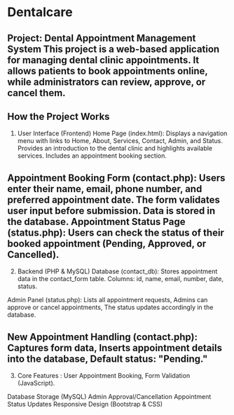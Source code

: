 # Dentalcare

Project: Dental Appointment Management System
This project is a web-based application for managing dental clinic appointments. It allows patients to book appointments online, while administrators can review, approve, or cancel them.
----------------------
How the Project Works
--------------------
1. User Interface (Frontend)
Home Page (index.html):
Displays a navigation menu with links to Home, About, Services, Contact, Admin, and Status.
Provides an introduction to the dental clinic and highlights available services.
Includes an appointment booking section.

Appointment Booking Form (contact.php):
Users enter their name, email, phone number, and preferred appointment date.
The form validates user input before submission.
Data is stored in the database.
Appointment Status Page (status.php):
Users can check the status of their booked appointment (Pending, Approved, or Cancelled).
-----------------------
2. Backend (PHP & MySQL)
Database (contact_db):
Stores appointment data in the contact_form table.
Columns: id, name, email, number, date, status.

Admin Panel (status.php):
Lists all appointment requests,
Admins can approve or cancel appointments,
The status updates accordingly in the database.

New Appointment Handling (contact.php):
Captures form data,
Inserts appointment details into the database,
Default status: "Pending."
----------------
3. Core Features :
User Appointment Booking,
Form Validation (JavaScript).

Database Storage (MySQL)
Admin Approval/Cancellation
Appointment Status Updates
Responsive Design (Bootstrap & CSS)

